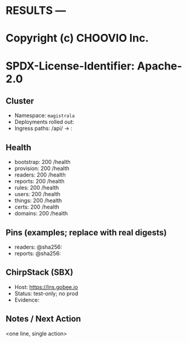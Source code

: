 # RESULTS — <YYYY-MM-DD HH:MM PT>
# Copyright (c) CHOOVIO Inc.
# SPDX-License-Identifier: Apache-2.0

## Cluster
- Namespace: `magistrala`
- Deployments rolled out: <list>
- Ingress paths: /api/<svc> → :<port>

## Health
- bootstrap: 200 /health
- provision: 200 /health
- readers: 200 /health
- reports: 200 /health
- rules: 200 /health
- users: 200 /health
- things: 200 /health
- certs: 200 /health
- domains: 200 /health

## Pins (examples; replace with real digests)
- readers: <repo>@sha256:<digest>
- reports: <repo>@sha256:<digest>

## ChirpStack (SBX)
- Host: https://lns.gobee.io
- Status: test-only; no prod
- Evidence: <links to this snapshot folder>

## Notes / Next Action
<one line, single action>
